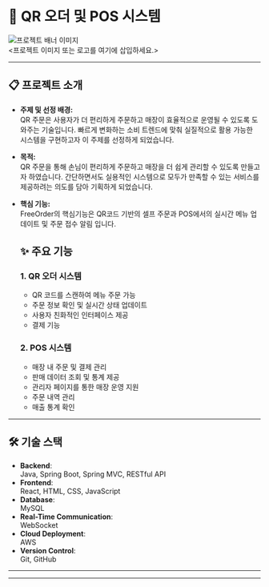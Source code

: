# 🛒 **QR 오더 및 POS 시스템**  

![프로젝트 배너 이미지](https://via.placeholder.com/1200x400)  
<프로젝트 이미지 또는 로고를 여기에 삽입하세요.>

---

## 📋 **프로젝트 소개**  

- **주제 및 선정 배경:**  
  QR 주문은 사용자가 더 편리하게 주문하고 매장이 효율적으로 운영될 수 있도록 도와주는 기술입니다.
  빠르게 변화하는 소비 트렌드에 맞춰 실질적으로 활용 가능한 시스템을 구현하고자 이 주제를 선정하게 되었습니다.
- **목적:**  
  QR 주문을 통해 손님이 편리하게 주문하고 매장을 더 쉽게 관리할 수 있도록 만들고자 하였습니다. 간단하면서도 실용적인 시스템으로 모두가   만족할 수 있는 서비스를 제공하려는 의도를 담아 기획하게 되었습니다.
- **핵심 기능:**  
  FreeOrder의 핵심기능은 QR코드 기반의 셀프 주문과 POS에서의 실시간 메뉴 업데이트 및 주문 접수 알림 입니다.

  ## ✨ **주요 기능**  

  ### **1. QR 오더 시스템**  
  - QR 코드를 스캔하여 메뉴 주문 가능
  - 주문 정보 확인 및 실시간 상태 업데이트
  - 사용자 친화적인 인터페이스 제공
  - 결제 기능

  ### **2. POS 시스템**  
  - 매장 내 주문 및 결제 관리
  - 판매 데이터 조회 및 통계 제공
  - 관리자 페이지를 통한 매장 운영 지원
  - 주문 내역 관리
  - 매출 통계 확인

---

## 🛠️ **기술 스택**  

- **Backend**:  
  Java, Spring Boot, Spring MVC, RESTful API  
- **Frontend**:  
  React, HTML, CSS, JavaScript  
- **Database**:  
  MySQL  
- **Real-Time Communication**:  
  WebSocket  
- **Cloud Deployment**:  
  AWS
- **Version Control**:  
  Git, GitHub  

---



---
